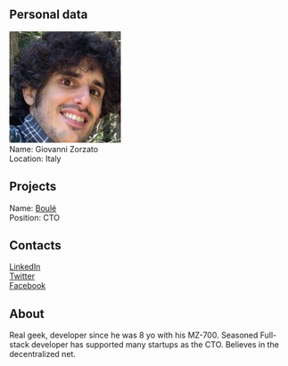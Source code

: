 ## Personal data
![giovanni zorzato photo](photo/giovanni_zorzato.jpg)  
Name:   Giovanni Zorzato  
Location: Italy    
## Projects 
Name: [Boulé](../projects/boulé.md)  
Position: CTO     
## Contacts
[LinkedIn](https://www.linkedin.com/in/giovanni-zorzato-a6aa044a/)    
[Twitter](https://twitter.com/giovannizorzato)  
[Facebook](https://www.facebook.com/giovanni.zorzato)
## About
Real geek, developer since he was 8 yo with his MZ-700. Seasoned Full-stack developer has supported many startups as the CTO. Believes in the decentralized net.
